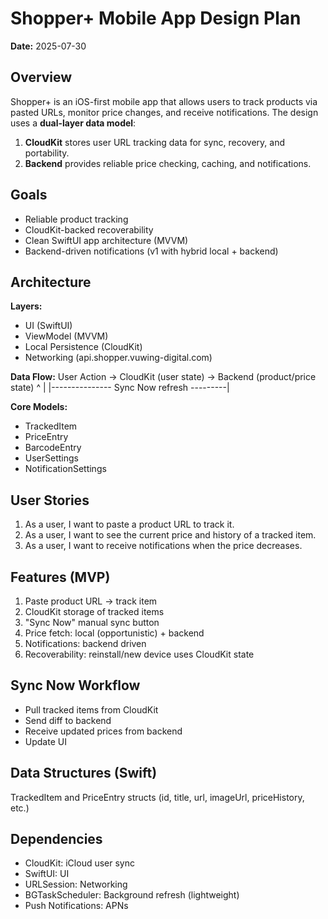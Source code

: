 # Shopper+ Mobile App Design Plan
**Date:** 2025-07-30

## Overview
Shopper+ is an iOS-first mobile app that allows users to track products via pasted URLs, monitor price changes, and receive notifications.
The design uses a **dual-layer data model**:
1. **CloudKit** stores user URL tracking data for sync, recovery, and portability.
2. **Backend** provides reliable price checking, caching, and notifications.

## Goals
- Reliable product tracking
- CloudKit-backed recoverability
- Clean SwiftUI app architecture (MVVM)
- Backend-driven notifications (v1 with hybrid local + backend)

## Architecture
**Layers:**
- UI (SwiftUI)
- ViewModel (MVVM)
- Local Persistence (CloudKit)
- Networking (api.shopper.vuwing-digital.com)

**Data Flow:**
User Action -> CloudKit (user state) -> Backend (product/price state)
     ^                                          |
     |--------------- Sync Now refresh ---------|

**Core Models:**
- TrackedItem
- PriceEntry
- BarcodeEntry
- UserSettings
- NotificationSettings

## User Stories
1. As a user, I want to paste a product URL to track it.
2. As a user, I want to see the current price and history of a tracked item.
3. As a user, I want to receive notifications when the price decreases.


## Features (MVP)
1. Paste product URL → track item
2. CloudKit storage of tracked items
3. "Sync Now" manual sync button
4. Price fetch: local (opportunistic) + backend
5. Notifications: backend driven
6. Recoverability: reinstall/new device uses CloudKit state

## Sync Now Workflow
- Pull tracked items from CloudKit
- Send diff to backend
- Receive updated prices from backend
- Update UI

## Data Structures (Swift)
TrackedItem and PriceEntry structs (id, title, url, imageUrl, priceHistory, etc.)

## Dependencies
- CloudKit: iCloud user sync
- SwiftUI: UI
- URLSession: Networking
- BGTaskScheduler: Background refresh (lightweight)
- Push Notifications: APNs

<!-- ## Roadmap
1. iOS MVP (SwiftUI + CloudKit)
2. Backend integration with sync
3. Android + cross-platform sync (React Native) -->
